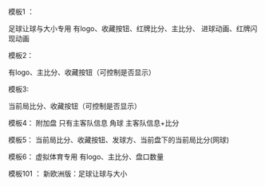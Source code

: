 
模板1 ：

足球让球与大小专用  有logo、收藏按钮、红牌比分、主比分、 进球动画、红牌闪现动画

模板2：

有logo、主比分、收藏按钮（可控制是否显示）

模板3:

当前局比分、收藏按钮（可控制是否显示）

模板4：
附加盘 只有主客队信息   角球 主客队信息+比分  

模板5：
当前局比分、收藏按钮、发球方、当前盘下的当前局比分(网球)

模板6：
虚拟体育专用 有logo、主比分、盘口数量

模板101 ：
新欧洲版：足球让球与大小